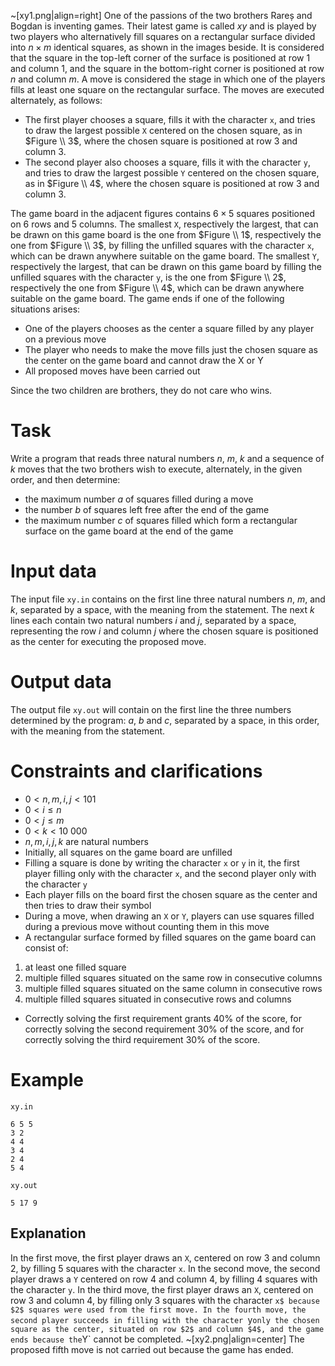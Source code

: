 ~[xy1.png|align=right]
One of the passions of the two brothers Rareș and Bogdan is inventing games. Their latest game is called *xy* and is played by two players who alternatively fill squares on a rectangular surface divided into $n \times m$ identical squares, as shown in the images beside. It is considered that the square in the top-left corner of the surface is positioned at row $1$ and column $1$, and the square in the bottom-right corner is positioned at row $n$ and column $m$.
A move is considered the stage in which one of the players fills at least one square on the rectangular surface. The moves are executed alternately, as follows:

* The first player chooses a square, fills it with the character `x`, and tries to draw the largest possible `X` centered on the chosen square, as in $Figure \\ 3$, where the chosen square is positioned at row $3$ and column $3$.
* The second player also chooses a square, fills it with the character `y`, and tries to draw the largest possible `Y` centered on the chosen square, as in $Figure \\ 4$, where the chosen square is positioned at row $3$ and column $3$.

The game board in the adjacent figures contains $6 \times 5$ squares positioned on $6$ rows and $5$ columns. The smallest `X`, respectively the largest, that can be drawn on this game board is the one from $Figure \\ 1$, respectively the one from $Figure \\ 3$, by filling the unfilled squares with the character `x`, which can be drawn anywhere suitable on the game board.
The smallest `Y`, respectively the largest, that can be drawn on this game board by filling the unfilled squares with the character `y`, is the one from $Figure \\ 2$, respectively the one from $Figure \\ 4$, which can be drawn anywhere suitable on the game board.
The game ends if one of the following situations arises:

* One of the players chooses as the center a square filled by any player on a previous move
* The player who needs to make the move fills just the chosen square as the center on the game board and cannot draw the X or Y
* All proposed moves have been carried out

Since the two children are brothers, they do not care who wins.

# Task

Write a program that reads three natural numbers $n$, $m$, $k$ and a sequence of $k$ moves that the two brothers wish to execute, alternately, in the given order, and then determine:

* the maximum number $a$ of squares filled during a move
* the number $b$ of squares left free after the end of the game
* the maximum number $c$ of squares filled which form a rectangular surface on the game board at the end of the game

# Input data

The input file `xy.in` contains on the first line three natural numbers $n$, $m$, and $k$, separated by a space, with the meaning from the statement. The next $k$ lines each contain two natural numbers $i$ and $j$, separated by a space, representing the row $i$ and column $j$ where the chosen square is positioned as the center for executing the proposed move.

# Output data

The output file `xy.out` will contain on the first line the three numbers determined by the program: $a$, $b$ and $c$, separated by a space, in this order, with the meaning from the statement.

# Constraints and clarifications

* $0 < n, m, i, j < 101$
* $0 < i \leq n$
* $0 < j \leq m$
* $0 < k < 10\ 000$
* $n, m, i, j, k$ are natural numbers
* Initially, all squares on the game board are unfilled
* Filling a square is done by writing the character `x` or `y` in it, the first player filling only with the character `x`, and the second player only with the character `y`
* Each player fills on the board first the chosen square as the center and then tries to draw their symbol
* During a move, when drawing an `X` or `Y`, players can use squares filled during a previous move without counting them in this move
* A rectangular surface formed by filled squares on the game board can consist of:
1. at least one filled square
2. multiple filled squares situated on the same row in consecutive columns
3. multiple filled squares situated on the same column in consecutive rows
4. multiple filled squares situated in consecutive rows and columns
* Correctly solving the first requirement grants $40\%$ of the score, for correctly solving the second requirement $30\%$ of the score, and for correctly solving the third requirement $30\%$ of the score.

# Example

`xy.in`
```
6 5 5
3 2
4 4
3 4
2 4
5 4
```

`xy.out`
```
5 17 9
```

## Explanation

In the first move, the first player draws an `X`, centered on row $3$ and column $2$, by filling $5$ squares with the character `x`.
In the second move, the second player draws a `Y` centered on row $4$ and column $4$, by filling $4$ squares with the character `y`.
In the third move, the first player draws an `X`, centered on row $3$ and column $4$, by filling only $3$ squares with the character `x$ because $2$ squares were used from the first move.
In the fourth move, the second player succeeds in filling with the character `y` only the chosen square as the center, situated on row $2$ and column $4$, and the game ends because the `Y` cannot be completed.
~[xy2.png|align=center]
The proposed fifth move is not carried out because the game has ended.